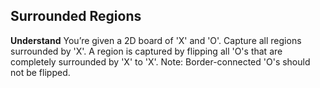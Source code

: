 ## Surrounded Regions
**Understand**
You’re given a 2D board of 'X' and 'O'. Capture all regions surrounded by 'X'.
A region is captured by flipping all 'O's that are completely surrounded by 'X' to 'X'.
Note: Border-connected 'O's should not be flipped.

